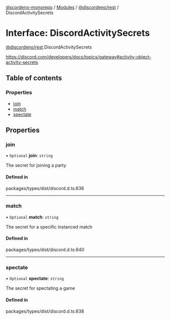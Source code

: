 [discordeno-monorepo](../README.md) / [Modules](../modules.md) / [@discordeno/rest](../modules/discordeno_rest.md) / DiscordActivitySecrets

# Interface: DiscordActivitySecrets

[@discordeno/rest](../modules/discordeno_rest.md).DiscordActivitySecrets

https://discord.com/developers/docs/topics/gateway#activity-object-activity-secrets

## Table of contents

### Properties

- [join](discordeno_rest.DiscordActivitySecrets.md#join)
- [match](discordeno_rest.DiscordActivitySecrets.md#match)
- [spectate](discordeno_rest.DiscordActivitySecrets.md#spectate)

## Properties

### join

• `Optional` **join**: `string`

The secret for joining a party

#### Defined in

packages/types/dist/discord.d.ts:836

---

### match

• `Optional` **match**: `string`

The secret for a specific instanced match

#### Defined in

packages/types/dist/discord.d.ts:840

---

### spectate

• `Optional` **spectate**: `string`

The secret for spectating a game

#### Defined in

packages/types/dist/discord.d.ts:838
